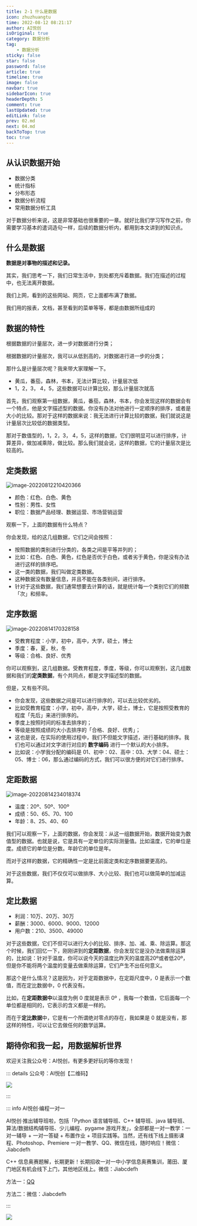 ```yaml
---
title: 2-1 什么是数据
icon: zhuzhuangtu
time: 2022-08-12 08:21:17
author: AI悦创
isOriginal: true
category: 数据分析
tag:
    - 数据分析
sticky: false
star: false
password: false
article: true
timeline: true
image: false
navbar: true
sidebarIcon: true
headerDepth: 5
comment: true
lastUpdated: true
editLink: false
prev: 02.md
next: 04.md
backToTop: true
toc: true
---
```


## 从认识数据开始

- 数据分类
- 统计指标
- 分布形态
- 数据分析流程
- 常用数据分析工具

对于数据分析来说，这是非常基础也很重要的一章。就好比我们学习写作之前，你需要学习基本的遣词造句一样，后续的数据分析内，都用到本文讲到的知识点。

## 什么是数据

**数据是对事物的描述和记录。**

其实，我们思考一下，我们日常生活中，到处都充斥着数据。我们在描述的过程中，也无法离开数据。

我们上网，看到的这些网站、网页，它上面都布满了数据。

我们用的报表，文档，甚至看到的菜单等等，都是由数据所组成的

## 数据的特性

根据数据的计量层次，进一步对数据进行分类；

根据数据的计量层次，我可以从低到高的，对数据进行进一步的分类；

那什么是计量层次呢？我来带大家理解一下。

- 黄瓜，番茄，森林，书本，无法计算比较，计量层次低
- 1，2，3， 4，5，这些数据可以计算比较，那么计量层次就高

首先，我们观察第一组数据，黄瓜，番茄，森林，书本，你会发现这样的数据会有一个特点，他是文字描述型的数据。你没有办法对他进行一定顺序的排序，或者是大小的比较。那对于这样的数据来说：我无法进行计算比较的数据，我们就说这是计量层次比较低的数据类型。

那对于数值型的，1，2，3， 4，5，这样的数据，它们很明显可以进行排序，计算差异，做加减乘除，做比较。那么我们就会说，这样的数据，它的计量层次是比较高的。



## 定类数据

![image-20220812210420366](./03.assets/image-20220812210420366.png)

- 颜色：红色、白色、黄色
- 性别：男性、女性
- 职位：数据产品经理、数据运营、市场营销运营

观察一下，上面的数据有什么特点？

你会发现，给的这几组数据，它们之间会按照：

- 按照数据的类别进行分类的，各类之间是平等并列的；
- 比如：红色、白色、黄色，红色是否优于白色，或者劣于黄色，你是没有办法进行这样的排序吧。
- 这一类的数据，我们叫做定类数据。
- 这种数据没有数量信息，并且不能在各类别间，进行排序。
- 针对于这些数据，我们通常想要去计算的话，就是统计每一个类别它们的频数「次」和频率。

## 定序数据

![image-20220814170328158](./03.assets/image-20220814170328158.png)

- 受教育程度：小学，初中，高中，大学，硕士，博士
- 季度：春，夏，秋，冬
- 等级：合格、良好、优秀

你可以观察到，这几组数据。受教育程度，季度，等级，你可以观察到，这几组数据和我们的**定类数据**，有个共同点，都是文字描述型的数据。

但是，又有些不同。

- 你会发现，这些数据之间是可以进行排序的，可以去比较优劣的。
- 比如受教育程度：小学，初中，高中，大学，硕士，博士，它是按照受教育的程度「先后」来进行排序的。
- 季度上按照时间的标准去排序的；
- 等级是按照成绩的大小去排序的「合格、良好、优秀」；
- 这也是说，在实际的使用过程中，我们不但能文字描述，进行基础的排序。我们也可以通过对文字进行对应的 **数字编码** 进行一个默认的大小排序。
- 比如说：小学我分配的编码是 01、初中：02、高中：03、大学：04、硕士：05、博士：06，那么通过编码的方式，我们可以很方便的对它们进行排序。

## 定距数据

![image-20220814234018374](./03.assets/image-20220814234018374.png)

- 温度：20º、50º、100º
- 成绩：50、65、70、100
- 年龄：8、25、40、60

我们可以观察一下，上面的数据，你会发现：从这一组数据开始，数据开始变为数值型的数据。也就是说，它是具有一定单位的实际测量值。比如温度，它的单位是度。成绩它的单位是分数。年龄它的单位是年。

而对于这样的数据，它的精确性一定是比前面定类和定序数据要更高的。

对于这些数据，我们不仅仅可以做排序、大小比较、我们也可以做简单的加减运算。

## 定比数据

- 利润：10万、20万、30万
- 薪酬：3000、6000、9000、12000
- 用户数：210、3500、49000

对于这些数据，它们不但可以进行大小的比较、排序、加、减、乘、除运算。那这个时候，我们回忆一下，刚刚讲到的**定距数据**，你会发现它是没办法做乘除运算的，比如说：针对于温度，你可以说今天的温度比昨天的温度高20º或者低20º，但是你不能将两个温度的变量去做乘除运算，它们产生不出任何意义。

那这个是什么情况？这是因为，对于定距数据中，在定距尺度中，0 是表示一个数值，而在定比数据中，0 代表没有。

比如，在**定距数据中**以温度为例 0 度就是表示 0º ，我每一个数值，它后面每一个单位都是相同的，它表示的含义都是一样的。

而在于**定比数据**中，它是有一个所谓绝对零点的存在，我如果是 0 就是没有，那这样的特性，可以让它去做任何的数学运算。







## 期待你和我一起，用数据解析世界

欢迎关注我公众号：AI悦创，有更多更好玩的等你发现！

::: details 公众号：AI悦创【二维码】

![](/gzh.jpg)

:::

::: info AI悦创·编程一对一

AI悦创·推出辅导班啦，包括「Python 语言辅导班、C++ 辅导班、java 辅导班、算法/数据结构辅导班、少儿编程、pygame 游戏开发」，全部都是一对一教学：一对一辅导 + 一对一答疑 + 布置作业 + 项目实践等。当然，还有线下线上摄影课程、Photoshop、Premiere 一对一教学、QQ、微信在线，随时响应！微信：Jiabcdefh

C++ 信息奥赛题解，长期更新！长期招收一对一中小学信息奥赛集训，莆田、厦门地区有机会线下上门，其他地区线上。微信：Jiabcdefh

方法一：[QQ](http://wpa.qq.com/msgrd?v=3&uin=1432803776&site=qq&menu=yes)

方法二：微信：Jiabcdefh

:::

![](/zsxq.jpg)

















